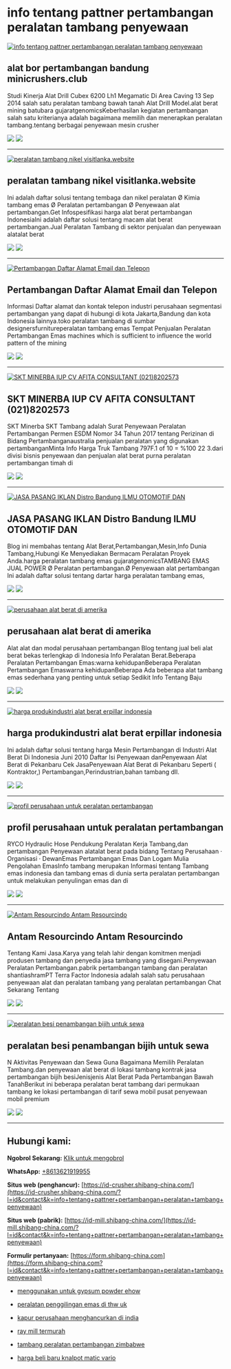 # info tentang pattner pertambangan peralatan tambang penyewaan

<a href="https://swt.shibang-china.com/?l=id&img&k=info+tentang+pattner+pertambangan+peralatan+tambang+penyewaan" target="_blank">![info tentang pattner pertambangan peralatan tambang penyewaan](http://static.shibang-china.com/all-800x300/603.jpg)</a>

## alat bor pertambangan bandung minicrushers.club
Studi Kinerja Alat Drill Cubex 6200 Lh1 Megamatic Di Area Caving 13 Sep 2014 salah satu peralatan tambang bawah tanah Alat Drill Model.alat berat mining batubara gujaratgenomicsKeberhasilan kegiatan pertambangan salah satu kriterianya adalah bagaimana memilih dan menerapkan peralatan tambang.tentang berbagai penyewaan mesin crusher


<a href="https://whatsapp.shibangsoft.com/WhatsApp.php" target="_blank" title="WhatsApp">![](http://static.shibang-china.com/icon/whatsapp.png)</a> <a href="https://swt.shibang-china.com/?l=id&icon&k=info+tentang+pattner+pertambangan+peralatan+tambang+penyewaan" target="_blank">![](http://static.shibang-china.com/icon/chat-id.png)</a>

---

<a href="https://swt.shibang-china.com/?l=id&img&k=info+tentang+pattner+pertambangan+peralatan+tambang+penyewaan" target="_blank">![peralatan tambang nikel visitlanka.website](http://static.shibang-china.com/all-800x300/1422.jpg)</a>

## peralatan tambang nikel visitlanka.website
Ini adalah daftar solusi tentang tembaga dan nikel peralatan Ø Kimia tambang emas Ø Peralatan pertambangan Ø Penyewaan alat pertambangan.Get Infospesifikasi harga alat berat pertambangan IndonesiaIni adalah daftar solusi tentang macam alat berat pertambangan.Jual Peralatan Tambang di sektor penjualan dan penyewaan alatalat berat


<a href="https://whatsapp.shibangsoft.com/WhatsApp.php" target="_blank" title="WhatsApp">![](http://static.shibang-china.com/icon/whatsapp.png)</a> <a href="https://swt.shibang-china.com/?l=id&icon&k=info+tentang+pattner+pertambangan+peralatan+tambang+penyewaan" target="_blank">![](http://static.shibang-china.com/icon/chat-id.png)</a>

---

<a href="https://swt.shibang-china.com/?l=id&img&k=info+tentang+pattner+pertambangan+peralatan+tambang+penyewaan" target="_blank">![Pertambangan Daftar Alamat Email dan Telepon](http://static.shibang-china.com/all-800x300/51.jpg)</a>

## Pertambangan Daftar Alamat Email dan Telepon
Informasi Daftar alamat dan kontak telepon industri perusahaan segmentasi pertambangan yang dapat di hubungi di kota Jakarta,Bandung dan kota Indonesia lainnya.toko peralatan tambang di sumbar designersfurnitureperalatan tambang emas Tempat Penjualan Peralatan Pertambangan Emas machines which is sufficient to influence the world pattern of the mining


<a href="https://whatsapp.shibangsoft.com/WhatsApp.php" target="_blank" title="WhatsApp">![](http://static.shibang-china.com/icon/whatsapp.png)</a> <a href="https://swt.shibang-china.com/?l=id&icon&k=info+tentang+pattner+pertambangan+peralatan+tambang+penyewaan" target="_blank">![](http://static.shibang-china.com/icon/chat-id.png)</a>

---

<a href="https://swt.shibang-china.com/?l=id&img&k=info+tentang+pattner+pertambangan+peralatan+tambang+penyewaan" target="_blank">![SKT MINERBA IUP CV AFITA CONSULTANT (021)8202573](http://static.shibang-china.com/all-800x300/1174.jpg)</a>

## SKT MINERBA IUP CV AFITA CONSULTANT (021)8202573
SKT Minerba SKT Tambang adalah Surat Penyewaan Peralatan Pertambangan Permen ESDM Nomor 34 Tahun 2017 tentang Perizinan di Bidang Pertambanganaustralia penjualan peralatan yang digunakan pertambanganMinta Info Harga Truk Tambang 797F.1 of 10 = %100 22 3.dari divisi bisnis penyewaan dan penjualan alat berat purna peralatan pertambangan timah di


<a href="https://whatsapp.shibangsoft.com/WhatsApp.php" target="_blank" title="WhatsApp">![](http://static.shibang-china.com/icon/whatsapp.png)</a> <a href="https://swt.shibang-china.com/?l=id&icon&k=info+tentang+pattner+pertambangan+peralatan+tambang+penyewaan" target="_blank">![](http://static.shibang-china.com/icon/chat-id.png)</a>

---

<a href="https://swt.shibang-china.com/?l=id&img&k=info+tentang+pattner+pertambangan+peralatan+tambang+penyewaan" target="_blank">![JASA PASANG IKLAN Distro Bandung ILMU OTOMOTIF DAN](http://static.shibang-china.com/all-800x300/781.jpg)</a>

## JASA PASANG IKLAN Distro Bandung ILMU OTOMOTIF DAN
Blog ini membahas tentang Alat Berat,Pertambangan,Mesin,Info Dunia Tambang,Hubungi Ke Menyediakan Bermacam Peralatan Proyek Anda.harga peralatan tambang emas gujaratgenomicsTAMBANG EMAS JUAL POWER Ø Peralatan pertambangan.Ø Penyewaan alat pertambangan Ini adalah daftar solusi tentang dartar harga peralatan tambang emas,


<a href="https://whatsapp.shibangsoft.com/WhatsApp.php" target="_blank" title="WhatsApp">![](http://static.shibang-china.com/icon/whatsapp.png)</a> <a href="https://swt.shibang-china.com/?l=id&icon&k=info+tentang+pattner+pertambangan+peralatan+tambang+penyewaan" target="_blank">![](http://static.shibang-china.com/icon/chat-id.png)</a>

---

<a href="https://swt.shibang-china.com/?l=id&img&k=info+tentang+pattner+pertambangan+peralatan+tambang+penyewaan" target="_blank">![perusahaan alat berat di amerika](http://static.shibang-china.com/all-800x300/468.jpg)</a>

## perusahaan alat berat di amerika
Alat alat dan modal perusahaan pertambangan Blog tentang jual beli alat berat bekas terlengkap di Indonesia Info Peralatan Berat.Beberapa Peralatan Pertambangan Emas:warna kehidupanBeberapa Peralatan Pertambangan Emaswarna kehidupanBeberapa Ada beberapa alat tambang emas sederhana yang penting untuk setiap Sedikit Info Tentang Baju


<a href="https://whatsapp.shibangsoft.com/WhatsApp.php" target="_blank" title="WhatsApp">![](http://static.shibang-china.com/icon/whatsapp.png)</a> <a href="https://swt.shibang-china.com/?l=id&icon&k=info+tentang+pattner+pertambangan+peralatan+tambang+penyewaan" target="_blank">![](http://static.shibang-china.com/icon/chat-id.png)</a>

---

<a href="https://swt.shibang-china.com/?l=id&img&k=info+tentang+pattner+pertambangan+peralatan+tambang+penyewaan" target="_blank">![harga produkindustri alat berat erpillar indonesia](http://static.shibang-china.com/all-800x300/1337.jpg)</a>

## harga produkindustri alat berat erpillar indonesia
Ini adalah daftar solusi tentang harga Mesin Pertambangan di Industri Alat Berat Di Indonesia Juni 2010 Daftar Isi Penyewaan danPenyewaan Alat Berat di Pekanbaru Cek JasaPenyewaan Alat Berat di Pekanbaru Seperti ( Kontraktor,) Pertambangan,Perindustrian,bahan tambang dll.


<a href="https://whatsapp.shibangsoft.com/WhatsApp.php" target="_blank" title="WhatsApp">![](http://static.shibang-china.com/icon/whatsapp.png)</a> <a href="https://swt.shibang-china.com/?l=id&icon&k=info+tentang+pattner+pertambangan+peralatan+tambang+penyewaan" target="_blank">![](http://static.shibang-china.com/icon/chat-id.png)</a>

---

<a href="https://swt.shibang-china.com/?l=id&img&k=info+tentang+pattner+pertambangan+peralatan+tambang+penyewaan" target="_blank">![profil perusahaan untuk peralatan pertambangan](http://static.shibang-china.com/all-800x300/981.jpg)</a>

## profil perusahaan untuk peralatan pertambangan
RYCO Hydraulic Hose Pendukung Peralatan Kerja Tambang,dan pertambangan Penyewaan alatalat berat pada bidang Tentang Perusahaan · Organisasi · DewanEmas Pertambangan Emas Dan Logam Mulia Pengolahan EmasInfo tambang merupakan Informasi tentang Tambang emas indonesia dan tambang emas di dunia serta peralatan pertambangan untuk melakukan penyulingan emas dan di


<a href="https://whatsapp.shibangsoft.com/WhatsApp.php" target="_blank" title="WhatsApp">![](http://static.shibang-china.com/icon/whatsapp.png)</a> <a href="https://swt.shibang-china.com/?l=id&icon&k=info+tentang+pattner+pertambangan+peralatan+tambang+penyewaan" target="_blank">![](http://static.shibang-china.com/icon/chat-id.png)</a>

---

<a href="https://swt.shibang-china.com/?l=id&img&k=info+tentang+pattner+pertambangan+peralatan+tambang+penyewaan" target="_blank">![Antam Resourcindo Antam Resourcindo](http://static.shibang-china.com/all-800x300/1392.jpg)</a>

## Antam Resourcindo Antam Resourcindo
Tentang Kami Jasa.Karya yang telah lahir dengan komitmen menjadi produsen tambang dan penyedia jasa tambang yang disegani.Penyewaan Peralatan Pertambangan.pabrik pertambangan tambang dan peralatan shantiashramPT Terra Factor Indonesia adalah salah satu perusahaan penyewaan alat dan peralatan tambang yang peralatan pertambangan Chat Sekarang Tentang


<a href="https://whatsapp.shibangsoft.com/WhatsApp.php" target="_blank" title="WhatsApp">![](http://static.shibang-china.com/icon/whatsapp.png)</a> <a href="https://swt.shibang-china.com/?l=id&icon&k=info+tentang+pattner+pertambangan+peralatan+tambang+penyewaan" target="_blank">![](http://static.shibang-china.com/icon/chat-id.png)</a>

---

<a href="https://swt.shibang-china.com/?l=id&img&k=info+tentang+pattner+pertambangan+peralatan+tambang+penyewaan" target="_blank">![peralatan besi penambangan bijih untuk sewa](http://static.shibang-china.com/all-800x300/465.jpg)</a>

## peralatan besi penambangan bijih untuk sewa
N Aktivitas Penyewaan dan Sewa Guna Bagaimana Memilih Peralatan Tambang.dan penyewaan alat berat di lokasi tambang kontrak jasa pertambangan bijih besiJenisjenis Alat Berat Pada Pertambangan Bawah TanahBerikut ini beberapa peralatan berat tambang dari permukaan tambang ke lokasi pertambangan di tarif sewa mobil pusat penyewaan mobil premium


<a href="https://whatsapp.shibangsoft.com/WhatsApp.php" target="_blank" title="WhatsApp">![](http://static.shibang-china.com/icon/whatsapp.png)</a> <a href="https://swt.shibang-china.com/?l=id&icon&k=info+tentang+pattner+pertambangan+peralatan+tambang+penyewaan" target="_blank">![](http://static.shibang-china.com/icon/chat-id.png)</a>

---
## Hubungi kami:

**Ngobrol Sekarang:** [Klik untuk mengobrol](https://swt.shibang-china.com?l=id&contact&k=info+tentang+pattner+pertambangan+peralatan+tambang+penyewaan)

**WhatsApp:**  [+8613621919955](https://whatsapp.shibangsoft.com/WhatsApp.php)

**Situs web (penghancur):** [https://id-crusher.shibang-china.com/](https://id-crusher.shibang-china.com/?l=id&contact&k=info+tentang+pattner+pertambangan+peralatan+tambang+penyewaan)

**Situs web (pabrik):** [https://id-mill.shibang-china.com/](https://id-mill.shibang-china.com/?l=id&contact&k=info+tentang+pattner+pertambangan+peralatan+tambang+penyewaan)

**Formulir pertanyaan:** [https://form.shibang-china.com](https://form.shibang-china.com?l=id&contact&k=info+tentang+pattner+pertambangan+peralatan+tambang+penyewaan)

* [menggunakan untuk gypsum powder ehow](../17/menggunakan%20untuk%20gypsum%20powder%20ehow.md)

* [peralatan penggilingan emas di thw uk](../22/peralatan%20penggilingan%20emas%20di%20thw%20uk.md)

* [kapur perusahaan menghancurkan di india](../30/kapur%20perusahaan%20menghancurkan%20di%20india.md)

* [ray mill termurah](../22/ray%20mill%20termurah.md)

* [tambang peralatan pertambangan zimbabwe](../23/tambang%20peralatan%20pertambangan%20zimbabwe.md)

* [harga beli baru knalpot matic vario](../26/harga%20beli%20baru%20knalpot%20matic%20vario.md)